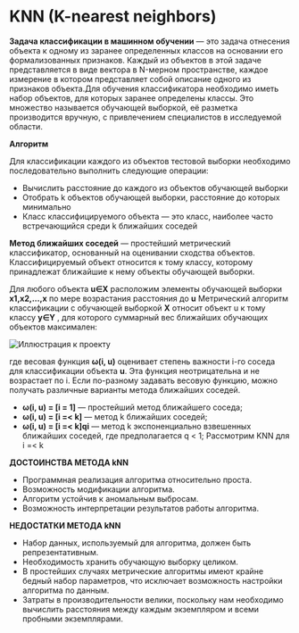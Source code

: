 # KNN (K-nearest neighbors)
**Задача классификации в машинном обучении** — это задача отнесения объекта к одному из заранее определенных классов на основании его формализованных признаков. Каждый из объектов в этой задаче представляется в виде вектора в N-мерном пространстве, каждое измерение в котором представляет собой описание одного из признаков объекта.Для обучения классификатора необходимо иметь набор объектов, для которых заранее определены классы. Это множество называется обучающей выборкой, её разметка производится вручную, с привлечением специалистов в исследуемой области. 

**Алгоритм**

Для классификации каждого из объектов тестовой выборки необходимо последовательно выполнить следующие операции:

 - 	Вычислить расстояние до каждого из объектов обучающей выборки
 -  Отобрать k объектов обучающей выборки, расстояние до которых минимально
 -	Класс классифицируемого объекта — это класс, наиболее часто встречающийся среди k ближайших соседей
  
**Метод ближайших соседей** — простейший метрический классификатор, основанный на оценивании сходства объектов. Классифицируемый объект относится к тому классу, которому принадлежат ближайшие к нему объекты обучающей выборки.

Для любого объекта **u∈Х** расположим элементы обучающей выборки **x1,x2,...,x** по мере возрастания расстояния до **u** Метрический алгоритм классификации с обучающей выборкой **X** относит объект u к тому классу **y∈Y** , для которого суммарный вес ближайших обучающих объектов максимален:

![Иллюстрация к проекту](https://github.com/chelebiyeva/first/raw/branch/image.png)
 
 где весовая функция **ω(i, u)** оценивает степень важности i-го соседа для классификации объекта **u**. Эта функция неотрицательна и не возрастает по i.
Если по-разному задавать весовую функцию, можно получать различные варианты метода ближайших соседей.
- **ω(i, u) = [i = 1]** — простейший метод ближайшего соседа;
- **ω(i, u) = [i =< k]** — метод k ближайших соседей;
- **ω(i, u) = [i =< k]qi** — метод k экспоненциально взвешенных ближайших соседей, где предполагается q < 1;
Рассмотрим KNN для i =< k

**ДОСТОИНСТВА МЕТОДА kNN** 
- Программная реализация алгоритма относительно проста. 
- Возможность модификации алгоритма. 
- Алгоритм устойчив к аномальным выбросам. 
- Возможность интерпретации результатов работы алгоритма.

**НЕДОСТАТКИ МЕТОДА kNN**  
- Набор данных, используемый для алгоритма, должен быть репрезентативным. 
- Необходимость хранить обучающую выборку целиком. 
- В простейших случаях метрические алгоритмы имеют крайне бедный набор параметров, что исключает возможность настройки алгоритма по данным. 
- Затраты в производительности велики, поскольку нам необходимо вычислить расстояния между каждым экземпляром и всеми пробными экземплярами.

